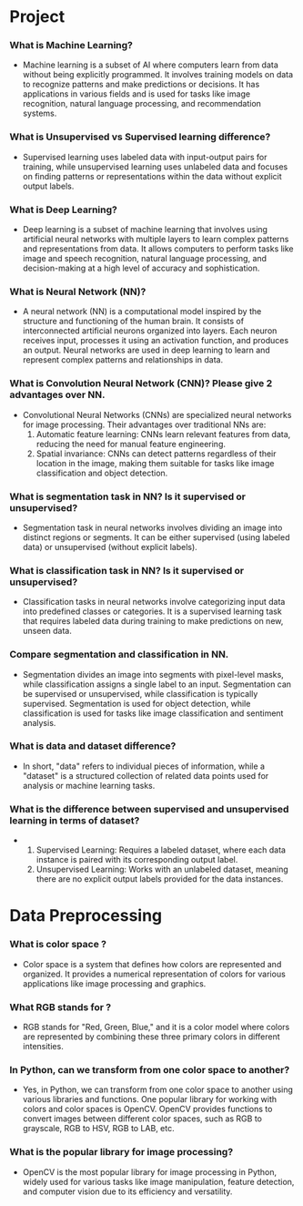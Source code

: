 # Project
### What is Machine Learning?
- Machine learning is a subset of AI where computers learn from data without being explicitly programmed. It involves training models on data to recognize patterns and make predictions or decisions. It has applications in various fields and is used for tasks like image recognition, natural language processing, and recommendation systems.
### What is Unsupervised vs Supervised learning difference?
- Supervised learning uses labeled data with input-output pairs for training, while unsupervised learning uses unlabeled data and focuses on finding patterns or representations within the data without explicit output labels.
### What is Deep Learning?
- Deep learning is a subset of machine learning that involves using artificial neural networks with multiple layers to learn complex patterns and representations from data. It allows computers to perform tasks like image and speech recognition, natural language processing, and decision-making at a high level of accuracy and sophistication.
### What is Neural Network (NN)?
- A neural network (NN) is a computational model inspired by the structure and functioning of the human brain. It consists of interconnected artificial neurons organized into layers. Each neuron receives input, processes it using an activation function, and produces an output. Neural networks are used in deep learning to learn and represent complex patterns and relationships in data.
### What is Convolution Neural Network (CNN)? Please give 2 advantages over NN.
- Convolutional Neural Networks (CNNs) are specialized neural networks for image processing. Their advantages over traditional NNs are:
  1. Automatic feature learning: CNNs learn relevant features from data, reducing the need for manual feature engineering.
  2. Spatial invariance: CNNs can detect patterns regardless of their location in the image, making them suitable for tasks like image classification and object detection.
### What is segmentation task in NN? Is it supervised or unsupervised?
- Segmentation task in neural networks involves dividing an image into distinct regions or segments. It can be either supervised (using labeled data) or unsupervised (without explicit labels).
### What is classification task in NN? Is it supervised or unsupervised?
- Classification tasks in neural networks involve categorizing input data into predefined classes or categories. It is a supervised learning task that requires labeled data during training to make predictions on new, unseen data.
### Compare segmentation and classification in NN.
- Segmentation divides an image into segments with pixel-level masks, while classification assigns a single label to an input. Segmentation can be supervised or unsupervised, while classification is typically supervised. Segmentation is used for object detection, while classification is used for tasks like image classification and sentiment analysis.
### What is data and dataset difference?
- In short, "data" refers to individual pieces of information, while a "dataset" is a structured collection of related data points used for analysis or machine learning tasks.
### What is the difference between supervised and unsupervised learning in terms of dataset?
- 1. Supervised Learning: Requires a labeled dataset, where each data instance is paired with its corresponding output label.
  2. Unsupervised Learning: Works with an unlabeled dataset, meaning there are no explicit output labels provided for the data instances.

# Data Preprocessing
### What is color space ?
- Color space is a system that defines how colors are represented and organized. It provides a numerical representation of colors for various applications like image processing and graphics.
### What RGB stands for ?
- RGB stands for "Red, Green, Blue," and it is a color model where colors are represented by combining these three primary colors in different intensities.
### In Python, can we transform from one color space to another?
- Yes, in Python, we can transform from one color space to another using various libraries and functions. One popular library for working with colors and color spaces is OpenCV. OpenCV provides functions to convert images 
  between different color spaces, such as RGB to grayscale, RGB to HSV, RGB to LAB, etc.
### What is the popular library for image processing?
- OpenCV is the most popular library for image processing in Python, widely used for various tasks like image manipulation, feature detection, and computer vision due to its efficiency and versatility.
